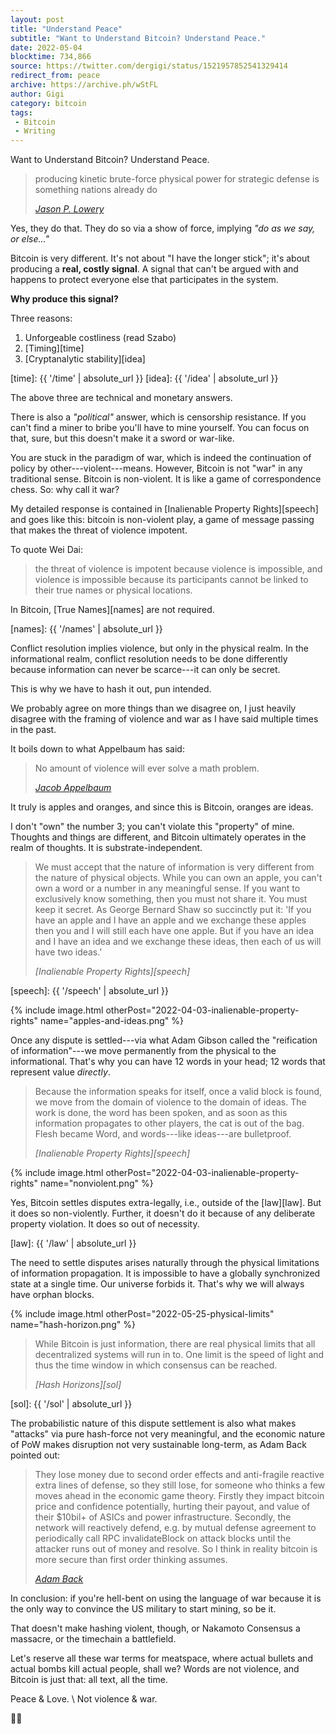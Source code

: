 ```yaml
---
layout: post
title: "Understand Peace"
subtitle: "Want to Understand Bitcoin? Understand Peace."
date: 2022-05-04
blocktime: 734,866
source: https://twitter.com/dergigi/status/1521957852541329414
redirect_from: peace
archive: https://archive.ph/wStFL
author: Gigi
category: bitcoin
tags:
 - Bitcoin
 - Writing
---
```


Want to Understand Bitcoin? Understand Peace.

> producing kinetic brute-force physical power for strategic defense is
> something nations already do
> 
> <cite>[Jason P. Lowery](https://archive.ph/zwXfm)</cite>

Yes, they do that. They do so via a show of force, implying 
*"do as we say, or else..."*

Bitcoin is very different. It\'s not about \"I have the longer stick\";
it\'s about producing a **real, costly signal**. A signal that can\'t be
argued with and happens to protect everyone else that participates in
the system.

**Why produce this signal?**

Three reasons:

1. Unforgeable costliness (read Szabo)
2. [Timing][time]
3. [Cryptanalytic stability][idea]

[time]: {{ '/time' | absolute_url }}
[idea]: {{ '/idea' | absolute_url }}

The above three are technical and monetary answers.

There is also a *"political"* answer, which is censorship resistance. If
you can't find a miner to bribe you'll have to mine yourself. You can
focus on that, sure, but this doesn't make it a sword or war-like.

You are stuck in the paradigm of war, which is indeed the continuation
of policy by other---violent---means. However, Bitcoin is not "war" in
any traditional sense. Bitcoin is non-violent. It is like a game of
correspondence chess. So: why call it war?

My detailed response is contained in
[Inalienable Property Rights][speech] and goes
like this: bitcoin is non-violent play, a game of message passing that
makes the threat of violence impotent.

To quote Wei Dai: 

> the threat of violence is impotent because violence
> is impossible, and violence is impossible because its participants
> cannot be linked to their true names or physical locations.

In Bitcoin, [True Names][names] are not required.

[names]: {{ '/names' | absolute_url }}

Conflict resolution implies violence, but only in the physical realm. In
the informational realm, conflict resolution needs to be done
differently because information can never be scarce---it can only be
secret.

This is why we have to hash it out, pun intended.

We probably agree on more things than we disagree on, I just heavily
disagree with the framing of violence and war as I have said multiple
times in the past.

It boils down to what Appelbaum has said: 

> No amount of violence will ever solve a math problem.
> 
> <cite>[Jacob Appelbaum][cypherpunks]</cite>

[cypherpunks]: https://bitcoin-resources.com/books/cypherpunks

It truly is apples and oranges, and since this is Bitcoin, oranges are
ideas.

I don\'t \"own\" the number 3; you can\'t violate this \"property\" of
mine. Thoughts and things are different, and Bitcoin ultimately operates
in the realm of thoughts. It is substrate-independent.

> We must accept that the nature of information is very different from the
> nature of physical objects. While you can own an apple, you can't own a word or
> a number in any meaningful sense. If you want to exclusively know something,
> then you must not share it. You must keep it secret. As George Bernard Shaw so
> succinctly put it: 'If you have an apple and I have an apple and we exchange
> these apples then you and I will still each have one apple. But if you have an
> idea and I have an idea and we exchange these ideas, then each of us will have
> two ideas.'
>
> <cite>[Inalienable Property Rights][speech]</cite>

[speech]: {{ '/speech' | absolute_url }}

{% include image.html otherPost="2022-04-03-inalienable-property-rights" name="apples-and-ideas.png" %}

Once any dispute is settled---via what Adam Gibson called the
\"reification of information\"---we move permanently from the physical
to the informational. That\'s why you can have 12 words in your head; 12
words that represent value *directly*.

> Because the information speaks for itself, once a valid block is found, we
> move from the domain of violence to the domain of ideas. The work is done, the
> word has been spoken, and as soon as this information propagates to other
> players, the cat is out of the bag. Flesh became Word, and words---like ideas---are
> bulletproof.
>
> <cite>[Inalienable Property Rights][speech]</cite>

{% include image.html otherPost="2022-04-03-inalienable-property-rights" name="nonviolent.png" %}

Yes, Bitcoin settles disputes extra-legally, i.e., outside of the [law][law].
But it does so non-violently. Further, it doesn\'t do it because of any
deliberate property violation. It does so out of necessity.

[law]: {{ '/law' | absolute_url }}

The need to settle disputes arises naturally through the physical
limitations of information propagation. It is impossible to have a
globally synchronized state at a single time. Our universe forbids it.
That\'s why we will always have orphan blocks.


{% include image.html otherPost="2022-05-25-physical-limits" name="hash-horizon.png" %}

> While Bitcoin is just information, there are real physical limits that all
> decentralized systems will run in to. One limit is the speed of light and thus
> the time window in which consensus can be reached.
>
> <cite>[Hash Horizons][sol]</cite>

[sol]: {{ '/sol' | absolute_url }}

The probabilistic nature of this dispute settlement is also what makes
\"attacks\" via pure hash-force not very meaningful, and the economic
nature of PoW makes disruption not very sustainable long-term, as
Adam Back pointed out:

> They lose money due to second order effects and anti-fragile reactive extra
> lines of defense, so they still lose, for someone who thinks a few moves ahead
> in the economic game theory. Firstly they impact bitcoin price and confidence
> potentially, hurting their payout, and value of their $10bil+ of ASICs and power
> infrastructure. Secondly, the network will reactively defend, e.g. by mutual
> defense agreement to periodically call RPC invalidateBlock on attack blocks
> until the attacker runs out of money and resolve. So I think in reality
> bitcoin is more secure than first order thinking assumes. 
>
> <cite>[Adam Back](https://nitter.net/adam3us/status/1505088264536997888#m)</cite>

In conclusion: if you\'re hell-bent on using the language of war because
it is the only way to convince the US military to start mining, so be
it.

That doesn\'t make hashing violent, though, or Nakamoto Consensus a
massacre, or the timechain a battlefield.

Let\'s reserve all these war terms for meatspace, where actual bullets
and actual bombs kill actual people, shall we? Words are not violence,
and Bitcoin is just that: all text, all the time.

Peace & Love. \\
Not violence & war.

🙏🧡